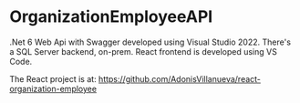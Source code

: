 # OrganizationEmployeeAPI
.Net 6 Web Api with Swagger developed using Visual Studio 2022. There's a SQL Server backend, on-prem. React frontend is developed using VS Code.

The React project is at: https://github.com/AdonisVillanueva/react-organization-employee

